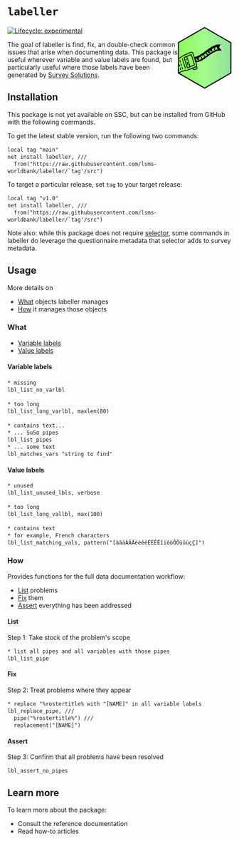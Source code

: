# `labeller`

<img src='src/dev/assets/logo.png' align="right" height="139" />

<!-- badges: start -->
[![Lifecycle:
experimental](https://img.shields.io/badge/lifecycle-experimental-orange.svg)](https://lifecycle.r-lib.org/articles/stages.html#experimental)
<!-- badges: end -->

The goal of labeller is find, fix, an double-check common issues that arise when documenting data. This package is useful wherever variable and value labels are found, but particularly useful where those labels have been generated by [Survey Solutions](https://mysurvey.solutions/).

##  Installation

This package is not yet available on SSC, but can be installed from GitHub with the following commands.

To get the latest stable version, run the following two commands:

```
local tag "main"
net install labeller, ///
  from("https://raw.githubusercontent.com/lsms-worldbank/labeller/`tag'/src")
```

To target a particular release, set `tag` to your target release:

```
local tag "v1.0"
net install labeller, ///
  from("https://raw.githubusercontent.com/lsms-worldbank/labeller/`tag'/src")
```

Note also: while this package does not require [selector](https://github.com/lsms-worldbank/selector), some commands in labeller do leverage the questionnaire metadata that selector adds to survey metadata. 

## Usage

More details on 

- [What](#what) objects labeller manages
- [How](#how) it manages those objects

### What

- [Variable labels](#variable-labels)
- [Value labels](#value-labels)

#### Variable labels

```
* missing
lbl_list_no_varlbl

* too long
lbl_list_long_varlbl, maxlen(80)

* contains text...
* ... SuSo pipes
lbl_list_pipes
* ... some text
lbl_matches_vars "string to find"
```

#### Value labels

```
* unused
lbl_list_unused_lbls, verbose

* too long
lbl_list_long_vallbl, max(100)

* contains text
* for example, French characters
lbl_list_matching_vals, pattern("[àâäÀÂÄéèêëÉÈÊËîïôöÔÖùûüçÇ]")
```

### How

Provides functions for the full data documentation workflow:

- [List](#list) problems
- [Fix](#fix) them
- [Assert](#assert) everything has been addressed

#### List

Step 1: Take stock of the problem's scope

```
* list all pipes and all variables with those pipes
lbl_list_pipe
```

#### Fix

Step 2: Treat problems where they appear

```
* replace "%rostertitle% with "[NAME]" in all variable labels
lbl_replace_pipe, ///
  pipe("%rostertitle%") ///
  replacement("[NAME]")
```

#### Assert

Step 3: Confirm that all problems have been resolved

```
lbl_assert_no_pipes
```

## Learn more

To learn more about the package:

- Consult the reference documentation
- Read how-to articles
